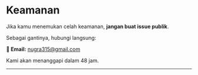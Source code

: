 # Keamanan

Jika kamu menemukan celah keamanan, **jangan buat issue publik**.

Sebagai gantinya, hubungi langsung:

**📧 Email:** nugra315@gmail.com

Kami akan menanggapi dalam 48 jam.

---
